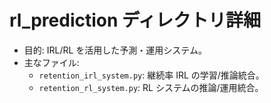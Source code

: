 # rl_prediction ディレクトリ詳細

- 目的: IRL/RL を活用した予測・運用システム。
- 主なファイル:
  - `retention_irl_system.py`: 継続率 IRL の学習/推論統合。
  - `retention_rl_system.py`: RL システムの推論/運用統合。
